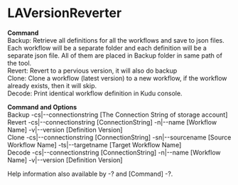 # LAVersionReverter  
**Command**  
Backup: Retrieve all definitions for all the workflows and save to json files. Each workflow will be a separate folder and each definition will be a separate json file. All of them are placed in Backup folder in same path of the tool.  
Revert: Revert to a pervious version, it will also do backup  
Clone: Clone a workflow (latest version) to a new workflow, if the workflow already exists, then it will skip.  
Decode: Print identical workflow definition in Kudu console.  

**Command and Options**  
Backup  -cs|--connectionstring [The Connection String of storage account]  
Revert -cs|--connectionstring [ConnectionString] -n|--name [Workflow Name] -v|--version [Definition Version]  
Clone -cs|--connectionstring [ConnectionString] -sn|--sourcename [Source Workflow Name] -ts|--targetname [Target Workflow Name]  
Decode -cs|--connectionstring [ConnectionString] -n|--name [Workflow Name] -v|--version [Definition Version]  
  
Help information also available by -? and [Command] -?.
